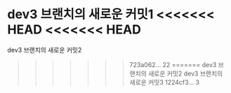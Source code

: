 dev3 브랜치의 새로운 커밋1
<<<<<<< HEAD
<<<<<<< HEAD
=======
dev3 브랜치의 새로운 커밋2
>>>>>>> 723a062... 22
=======
dev3 브랜치의 새로운 커밋2
dev3 브랜치의 새로운 커밋3
>>>>>>> 1224cf3... 3
